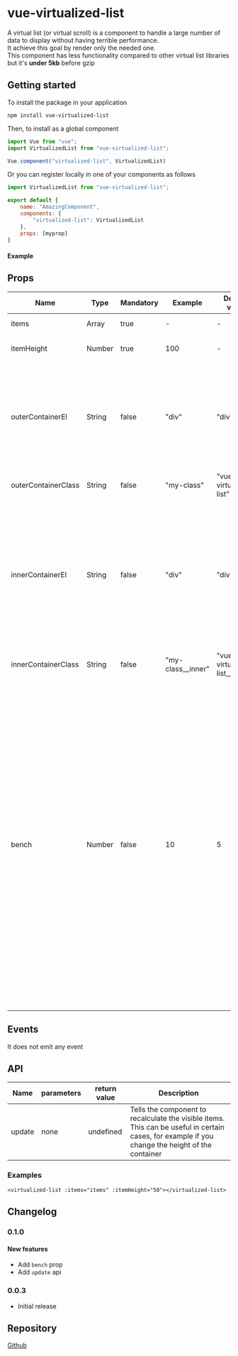 # vue-virtualized-list

A virtual list (or virtual scroll) is a component to handle a large number of data to display without having terrible performance.  
It achieve this goal by render only the needed one.  
This component has less functionality compared to other virtual list libraries but it's **under 5kb** before gzip


## Getting started

To install the package in your application
```
npm install vue-virtualized-list
```

Then, to install as a global component
``` javascript
import Vue from "vue";
import VirtualizedList from "vue-virtualized-list";

Vue.component("virtualized-list", VirtualizedList)
```

Or you can register locally in one of your components as follows
``` javascript
import VirtualizedList from "vue-virtualized-list";

export default {
    name: "AmazingComponent",
    components: {
        "virtualized-list": VirtualizedList
    },
    props: [myprop]
}
```


#### Example

<example-one></example-one>


## Props

| Name                | Type   | Mandatory | Example           | Default value                  | Description                     |
|---------------------|--------|-----------|-------------------|--------------------------------|---------------------------------|
| items               | Array  | true      |    -              |       -                        | The list of items               |
| itemHeight          | Number | true      | 100               |       -                        | The height of each item (in px) |
| outerContainerEl    | String | false     | "div"             |     "div"                      | The type of the outer element (no matter the element, some css properties are necessary, e.g. `display: block`)  |
| outerContainerClass | String | false     | "my-class"        | "vue-virtualized-list"         | Class of the outer element      |
| innerContainerEl    | String | false     | "div"             |     "div"                      | The type of the inner element, the scrollable one (no matter the element, some css properties are necessary, e.g. `display: block` and `position: relative`) |
| innerContainerClass | String | false     | "my-class__inner" | "vue-virtualized-list__scroll" | Class of the inner element      |
| bench               | Number | false     | 10                |       5                        | The number of non-visible items to render before the first visible and after the last (if a user scrolls very fast without bench items there might be a short amount of time where not items are rendered. Increasing the bench will decrease this *issue* but it also increases the rendering cost. Most of the time leaving the default value works just fine) |


## Events

It does not emit any event


## API

| Name    | parameters | return value | Description                     |
|---------|------------|--------------|---------------------------------|
| update  | none       | undefined    | Tells the component to recalculate the visible items. This can be useful in certain cases, for example if you change the height of the container |


### Examples

```
<virtualized-list :items="items" :itemHeight="50"></virtualized-list>
```
<example-two></example-two>


## Changelog

### 0.1.0

#### New features
 - Add `bench` prop
 - Add `update` api

### 0.0.3
 - Initial release


## Repository

[Github](https://github.com/albertodeago/vue-virtualized-list)
